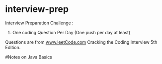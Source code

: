 # interview-prep
Interview Preparation Challenge :

1. One coding Question Per Day (One push per day at least)

Questions are from
www.leetCode.com
Cracking the Coding Interview 5th Edition.

#Notes on Java Basics

